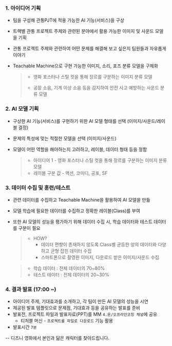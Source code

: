 ### 1. 아이디어 기획

- 팀을 구성해 관통PJT에 적용 가능한 AI 기능(서비스)을 구상

- 트랙별 관통 프로젝트 주제와 관련된 분야에서 활용 가능한 이미지 및 사운드 모델을 기획

- 관통 프로젝트 주제와 관련하여 어떤 문제를 해결해 보고 싶은지 팀원들과 자유롭게 이야기

- Teachable Machine으로 구현 가능한 이미지, 소리, 포즈 분류 모델을 구체화

  > - 영화 포스터나 스틸 컷을 통해 장르를 구분하는 이미지 분류 모델
  >
  > - 공장 소음, 기계 이상 소음 등을 감지하여 안전 사고 예방하는 사운드 분류 모델

### 2. AI 모델 기획

- 구상한 AI 기능(서비스)를 구현하기 위한 AI 모델 형태를 선택 (이미지/사운드/레이블 결정)

- 문제의 특성에 맞는 적절한 모델을 선택 (이미지/사운드)

- 모델이 어떤 역할을 해야하는지 고려하고, 레이블, 데이터 형태 등을 정함

  > - 아이디어 1 - 영화 포스터나 스틸 컷을 통해 장르를 구분하는 이미지 분류 모델
  > - 레이블 구분 값 - 액션, 코미디, 공포, SF

### 3. 데이터 수집 및 훈련/테스트

- 관련 데이터를 수집하고 Teachable Machine을 활용하여 AI 모델을 만듦

- 모델 학습에 필요한 데이터를 수집하고 정확한 레이블(Class)를 부여

- 또한 AI 모델의 성능을 평가하기 위해 데이터 수집 시, 학습 데이터와 테스트 데이터를 구분이 필요

  > - HOW?
  >   - 데이터 편향이 존재하지 않도록 Class별 균등한 양의 데이터와 다양하고 균형 잡힌 데이터 수집
  >   - 스마트폰으로 촬영한 이미지, 다운로드 받은 이미지/사운드 수집

  > - 학습 데이터 : 전체 데이터의 70~80%
  > - 테스트 테이터 : 전체 데이터의 20~30%

### 4. 결과 발표 (17:00 ~)

- 아이디어 주제, 기대효과를 소개하고, 각 팀이 만든 AI 모델의 성능을 시연
- 제공된 발표 템플릿으로 문제점, 기대효과 등을 공유하는 발표를 준비
- 발표전, 프로젝트 파일과 발표자료(PPT)를 MM `4.온/오프라인코칭 채널`에 공유
  - 티처블 머신 - `프로젝트를 파일로 다운로드` 기능 활용
- 발표시간 `7분`

-- 디즈니 영화에서 본인과 닮은 캐릭터를 찾아드립니다. 